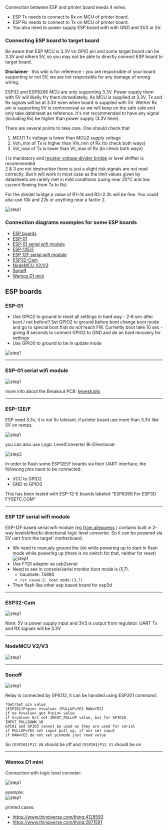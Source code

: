 Connection between ESP and printer board needs 4 wires:

- ESP Tx needs to connect to Rx on MCU of printer board.
- ESP Rx needs to connect to Tx on MCU of printer board.  
- You also need to power supply ESP board with with GND and 3V3 or 5V.

### Connecting ESP board to target board
Be aware that ESP MCU is 3.3V on GPIO pin and some target board can be 3.3V and others 5V, so you may not be able to directly connect ESP  board to target board.    

__Disclaimer__ : this wiki is for reference - you are responsible of your board supporting or not 5V, we are not responsible for any damage of wrong wiring.

ESP32 and ESP8266 MCU are only supporting 3.3V. Power supply them with 5V will likelly fry them immediatelly. As MCU is supplied at 3.3V, Tx and Rx signals will be at 3.3V even when board is supplied with 5V. Wether Rx pin is supporting 5V is controversial so we will keep on the safe side and only take datahseet as reference. It's not recommended to have any signal (including Rx) be higher than power supply (3.3V here).

There are several points to take care. One should check that

1. MCU1 Tx voltage is lower than MCU2 supply voltage
2. Voh_min of Tx is higher than Vih_min of Rx (to check both ways)
3. Vol_max of Tx is lower than Vil_max of Rx (to check both ways)

1 is mandatory and [resistor voltage divider bridge](https://en.wikipedia.org/wiki/Voltage_divider) or level shiffter is recommended  
2 & 3 are not destructive there is just a slight risk signals are not read correctly. But it will work in most case as the limit values given by datasheets are rarelly met in mild conditions (using near 25°C and low current flowing from Tx to Rx)

For the divider bridge a value of R1=1k and R2=2.2k will be fine.
You could also use 10k and 22k or anything near a factor 2.

![step1](/images/dividerbridge.png?width=300px)


### Connection diagrams examples for some ESP boards

  - [ESP boards](#esp-boards)
  - [ESP-01](#esp-01)
  - [ESP-01 serial wifi module](#esp-01-serial-wifi-module)
  - [ESP-12E/F](#esp-12ef)
  - [ESP 12F serial wifi module](#esp-12f-serial-wifi-module)
  - [ESP32-Cam](#esp32-cam)
  - [NodeMCU V2/V3](#nodemcu-v2v3)
  - [Sonoff](#sonoff)
  - [Wemos D1 mini](#wemos-d1-mini)




## ESP boards

### ESP-01

- Use GPIO2 to ground to reset all settings in hard way - 2-6 sec after boot / not before!! Set GPIO2 to ground before boot change boot mode and go to special boot that do not reach FW. Currently boot take 10 sec - giving 8 seconds to connect GPIO2 to GND and do an hard recovery for settings   
- Use GPIO0 to ground to be in update mode 

![step1](/images/hw/wires.png?width=300px)

---

### ESP-01 serial wifi module

![step1](/images/hw/ff587ce89a.jpg?width=300px)

more info about the Breakout PCB: [keyestudio](https://www.keyestudio.com/keyestudio-esp-01s-wifi-to-serial-shield-module-for-arduino-esp8266-wifi-p0499-p0499.html)

---

### ESP-12E/F

ESP need 3.3v, it is not 5v tolerant, if printer board use more than 3.3V like 5V on ramps.  

![step1](/images/hw/wiresesp12e.png?width=300px)

you can also use Logic LevelConverter Bi-Directional

![step2](/images/hw/logic.png?width=300px)

In order to flash some ESP12E/F boards via their UART interface, the following pins need to be connected:

- VCC to GPIO2
- GND to GPIO0

This has been tested with ESP-12-E boards labeled "ESP8266 For ESP3D FYSETC.COM"

---

### ESP 12F serial wifi module

 ESP-12F based serial wifi module (eg [from aliexpress](https://www.aliexpress.com/item/ESP8266-ESP-12F-Serial-WIFI-Wireless-Transceiver-Module-For-Arduino-ESP-12F-Adapter-Expansion-Board-For/32804504326.html) ) contains built in 2-way levelshifter/bi-directional logic level converter. So it can be powered via 5V uart from the target' motherboard.

- We need to manualy ground the ```IO0``` while powering up to start in flash mode while powering up (there is no switch for that, neither for reset)
![step1](/images/esp/esp12.png?width=300px)
- Use FTDI adapter as usb2serial
- Need to see in console/serial monitor boot mode is (**1**,7).
  - baudrate: 74880
  - ```rst cause:2, boot mode:(3,7)```
- Then flash like other esp based board for esp3d

---

### ESP32-Cam

![step1](/images/esp/espcam32.png?width=300px)

Note: 5V is power supply input and 3V3 is output from regulator. UART Tx and RX signals will be 3.3V

---

### NodeMCU V2/V3

![step1](/images/nodemcu/nodemcu.png?width=300px)

---

### Sonoff

![step1](/images/sonoff/sonoff.png?width=300px)

Relay is connected by GPIO12, it can be handled using ESP201 command:

    *Get/Set pin value
    [ESP201]P<pin> V<value> [PULLUP=YES RAW=YES]
    if no V<value> get P<pin> value
    if V<value> 0/1 set INPUT_PULLUP value, but for GPIO16 INPUT_PULLDOWN_16
    GPIO1 and GPIO3 cannot be used as they are used for serial
    if PULLUP=YES set input pull up, if not set input
    if RAW=YES do not set pinmode just read value

So `[ESP201]P12 V0` should be off and `[ESP201]P12 V1` should be on

---

### Wemos D1 mini

Connection with logic level conveter: 

![step1](/images/d1_mini/wemos-d1-mini_logic-level-converter.jpg?width=300px)

example:  
![step1](/images/d1_mini/wemos-d1-mini_logic-level-converter-2.jpg?width=300px)

printed cases:
* <https://www.thingiverse.com/thing:4128593>
* <https://www.thingiverse.com/thing:2671591>

